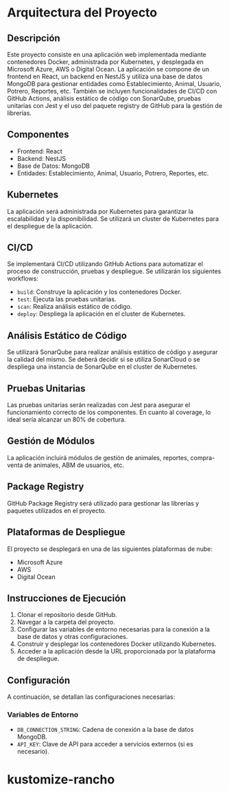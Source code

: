 # Arquitectura del Proyecto

## Descripción
Este proyecto consiste en una aplicación web implementada mediante contenedores Docker, administrada por Kubernetes, y desplegada en Microsoft Azure, AWS o Digital Ocean. La aplicación se compone de un frontend en React, un backend en NestJS y utiliza una base de datos MongoDB para gestionar entidades como Establecimiento, Animal, Usuario, Potrero, Reportes, etc. También se incluyen funcionalidades de CI/CD con GitHub Actions, análisis estático de código con SonarQube, pruebas unitarias con Jest y el uso del paquete registry de GitHub para la gestión de librerías. 

## Componentes
- Frontend: React
- Backend: NestJS
- Base de Datos: MongoDB
- Entidades: Establecimiento, Animal, Usuario, Potrero, Reportes, etc.

## Kubernetes
La aplicación será administrada por Kubernetes para garantizar la escalabilidad y la disponibilidad. Se utilizará un cluster de Kubernetes para el despliegue de la aplicación.

## CI/CD
Se implementará CI/CD utilizando GitHub Actions para automatizar el proceso de construcción, pruebas y despliegue. Se utilizarán los siguientes workflows:

- `build`: Construye la aplicación y los contenedores Docker.
- `test`: Ejecuta las pruebas unitarias.
- `scan`: Realiza análisis estático de código.
- `deploy`: Despliega la aplicación en el cluster de Kubernetes.


## Análisis Estático de Código
Se utilizará SonarQube para realizar análisis estático de código y asegurar la calidad del mismo. Se deberá decidir si se utiliza SonarCloud o se despliega una instancia de SonarQube en el cluster de Kubernetes.

## Pruebas Unitarias
Las pruebas unitarias serán realizadas con Jest para asegurar el funcionamiento correcto de los componentes. En cuanto al coverage, lo ideal sería alcanzar un 80% de cobertura.

## Gestión de Módulos
La aplicación incluirá módulos de gestión de animales, reportes, compra-venta de animales, ABM de usuarios, etc.

## Package Registry
GitHub Package Registry será utilizado para gestionar las librerías y paquetes utilizados en el proyecto.

## Plataformas de Despliegue
El proyecto se desplegará en una de las siguientes plataformas de nube:
- Microsoft Azure
- AWS
- Digital Ocean

## Instrucciones de Ejecución
1. Clonar el repositorio desde GitHub.
2. Navegar a la carpeta del proyecto.
3. Configurar las variables de entorno necesarias para la conexión a la base de datos y otras configuraciones.
4. Construir y desplegar los contenedores Docker utilizando Kubernetes.
5. Acceder a la aplicación desde la URL proporcionada por la plataforma de despliegue.

## Configuración
A continuación, se detallan las configuraciones necesarias:

### Variables de Entorno
- `DB_CONNECTION_STRING`: Cadena de conexión a la base de datos MongoDB.
- `API_KEY`: Clave de API para acceder a servicios externos (si es necesario).
# kustomize-rancho
